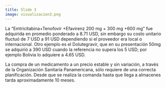 ```yaml
---
title: Slide 3
image: visualizacion3.png
---
```


La “Emtricitabina+Tenofovir +Efavirenz 200 mg + 300 mg +600 mg” fue adquirida en promedio ponderado a 8.71 USD, sin embargo su costo unitario fluctuó de 7 USD a 91 USD dependiendo si el proveedor era local o internacional. Otro ejemplo es el Dolutegravir, que en su presentación 50mg se adquirió a 390 USD cuando la referencia no supera los 5 USD; por ejemplo Bolivia lo adquiere a 4.65 USD.

La compra de un medicamento a un precio estable y sin variación, a través de la Organización Sanitaria Panamericana, sólo requiere de una correcta planificación. Desde que se realiza la comanda hasta que llega a almacenes tarda aproximadamente 10 meses. 
